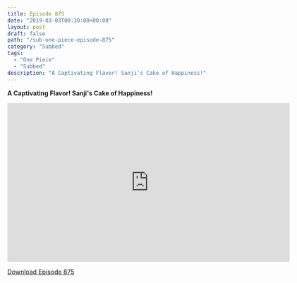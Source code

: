 ```yaml
---
title: Episode 875
date: "2019-03-03T00:30:00+00:00"
layout: post
draft: false
path: "/sub-one-piece-episode-875"
category: "Subbed"
tags:
  - "One Piece"
  - "Subbed"
description: "A Captivating Flavor! Sanji's Cake of Happiness!"
---
```


**A Captivating Flavor! Sanji's Cake of Happiness!**

<iframe width="640" height="360" src="https://www.rapidvideo.com/e/G6FRPHEDMG" frameborder="0" marginwidth=0 marginheight=0 scrolling=no allowfullscreen></iframe>

<a href="http://ouo.io/qs/eCodkFEQ?s=https://rapidvid.to/d/https://www.rapidvideo.com/e/G6FRPHEDMG">Download Episode 875</a>
